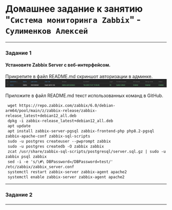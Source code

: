 # Домашнее задание к занятию "`Система мониторинга Zabbix`" - `Сулименков Алексей`

---

### Задание 1

####  Установите Zabbix Server с веб-интерфейсом.

Прикрепите в файл README.md скриншот авторизации в админке.
![Авторизация](https://github.com/biparasite/10-01HW/blob/main/zabbix_login.png)

Приложите в файл README.md текст использованных команд в GitHub.

```
 wget https://repo.zabbix.com/zabbix/6.0/debian-arm64/pool/main/z/zabbix-release/zabbix-release_latest+debian12_all.deb
 dpkg -i zabbix-release_latest+debian12_all.deb
 apt update
 apt install zabbix-server-pgsql zabbix-frontend-php php8.2-pgsql zabbix-apache-conf zabbix-sql-scripts
 sudo -u postgres createuser --pwprompt zabbix
 sudo -u postgres createdb -O zabbix zabbix
 zcat /usr/share/zabbix-sql-scripts/postgresql/server.sql.gz | sudo -u zabbix psql zabbix
 sed -i -e 's/\#\ DBPassword=/DBPassword=test/' /etc/zabbix/zabbix_server.conf 
 systemctl restart zabbix-server zabbix-agent apache2
 systemctl enable zabbix-server zabbix-agent apache2
```
---

### Задание 2

####

---
